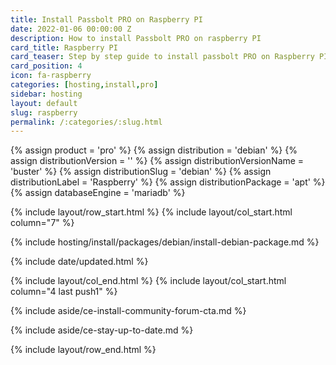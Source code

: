```yaml
---
title: Install Passbolt PRO on Raspberry PI
date: 2022-01-06 00:00:00 Z
description: How to install Passbolt PRO on raspberry PI
card_title: Raspberry PI
card_teaser: Step by step guide to install passbolt PRO on Raspberry PI
card_position: 4
icon: fa-raspberry
categories: [hosting,install,pro]
sidebar: hosting
layout: default
slug: raspberry
permalink: /:categories/:slug.html
---
```


{% assign product = 'pro' %}
{% assign distribution = 'debian' %}
{% assign distributionVersion = '' %}
{% assign distributionVersionName = 'buster' %}
{% assign distributionSlug = 'debian' %}
{% assign distributionLabel = 'Raspberry' %}
{% assign distributionPackage = 'apt' %}
{% assign databaseEngine = 'mariadb' %}

{% include layout/row_start.html %}
{% include layout/col_start.html column="7" %}

{% include hosting/install/packages/debian/install-debian-package.md %}

{% include date/updated.html %}

{% include layout/col_end.html %}
{% include layout/col_start.html column="4 last push1" %}

{% include aside/ce-install-community-forum-cta.md %}

{% include aside/ce-stay-up-to-date.md %}

{% include layout/row_end.html %}
